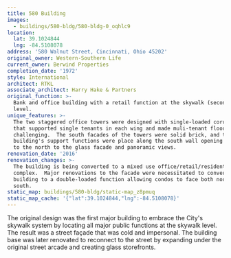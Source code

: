 ```yaml
---
title: 580 Building
images:
  - buildings/580-bldg/580-bldg-0_oqhlc9
location:
  lat: 39.1024844
  lng: -84.5108078
address: '580 Walnut Street, Cincinnati, Ohio 45202'
original_owner: Western-Southern Life
current_owner: Berwind Properties
completion_date: '1972'
style: International
architect: RTKL
associate_architect: Harry Hake & Partners
original_function: >-
  Bank and office building with a retail function at the skywalk (second floor)
  level.
unique_features: >-
  The two staggered office towers were designed with single-loaded corridors
  that supported single tenants in each wing and made muli-tenant floors
  challenging.  The south facades of the towers were solid brick, and the
  building's support functions were place along the south wall opening all space
  to the north to the glass facade and panoramic views.
renovation_date: '2016'
renovation_changes: >-
  The building is being converted to a mixed use office/retail/residential
  complex.  Major renovations to the facade were necessitated to convert the
  building to a double-loaded function allowing condos to face both north and
  south.
static_map: buildings/580-bldg/static-map_z8pmuq
static_map_cache: '{"lat":39.1024844,"lng":-84.5108078}'
---
```


The original design was the first major building to embrace the City's skywalk system by locating all major public functions at the skywalk level. The result was a street façade that was cold and impersonal. The building base was later renovated to reconnect to the street by expanding under the original street arcade and creating glass storefronts.
